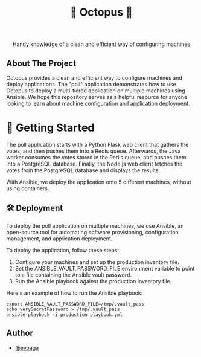 # <p align="center">👾 Octopus 👾</p>

<!-- PROJECT LOGO -->
<br />
<div align="center">
   <p align="center">
     Handy knowledge of a clean and efficient way of configuring machines
   </p>
</div>

## About The Project

Octopus provides a clean and efficient way to configure machines and deploy applications. The "poll" application demonstrates how to use Octopus to deploy a multi-tiered application on multiple machines using Ansible. We hope this repository serves as a helpful resource for anyone looking to learn about machine configuration and application deployment.

# 🚀 Getting Started

The poll application starts with a Python Flask web client that gathers the votes, and then pushes them into a Redis queue. Afterwards, the Java worker consumes the votes stored in the Redis queue, and pushes them into a PostgreSQL database. Finally, the Node.js web client fetches the votes from the PostgreSQL database and displays the results.

With Ansible, we deploy the application onto 5 different machines, without using containers.

## 🛠️ Deployment


To deploy the poll application on multiple machines, we use Ansible, an open-source tool for automating software provisioning, configuration management, and application deployment.

To deploy the application, follow these steps:

1. Configure your machines and set up the production inventory file.
2. Set the ANSIBLE_VAULT_PASSWORD_FILE environment variable to point to a file containing the Ansible vault password.
3. Run the Ansible playbook against the production inventory file.

Here's an example of how to run the Ansible playbook:

```
export ANSIBLE_VAULT_PASSWORD_FILE=/tmp/.vault_pass
echo verySecretPassword > /tmp/.vault_pass
ansible-playbook -i production playbook.yml
```      

## Author

- [@evoaga](https://www.github.com/evoaga)
